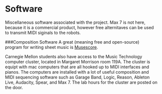 Software
=========

Miscellaneous software associated with the project. Max 7 is not here, because it is
a commercial product, however free alternitaves can be used to transmit MIDI siginals
to the robots.

###Composition Software
A great (meaning free and open-source) program for writing sheet music is [Musescore](https://musescore.org/).

Carnegie Mellon students also have access to the Music Technology computer cluster, located in Margaret Morrison room 119A. The cluster is equipt with mac computers that are all hooked up to MIDI interfaces and pianos. The computers are installed with a lot of useful composition and MIDI sequencing software such as Garage Band, Logic, Reason, Ableton Live, Audacity, Spear, and Max 7. The lab hours for the cluster are posted on the door.
